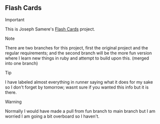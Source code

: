 ## Flash Cards

> [!IMPORTANT]  
> This is Joseph Samere's [Flash Cards](http://backend.turing.io/module1/projects/flashcards) project.

> [!NOTE]  
> There are two branches for this project, first the original project and the regular requirements; and the second branch will be the more fun version where I learn new things in ruby and attempt to build upon this. (merged into one branch)

> [!TIP]
> I have labeled almost everything in runner saying what it does for my sake so I don't forget by tomorrow; wasnt sure if you wanted this info but it is there.

> [!WARNING]
> Normally I would have made a pull from fun branch to main branch but I am worried I am going a bit overboard so I haven't.

